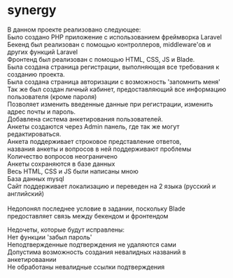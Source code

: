 # synergy

В данном проекте реализовано следующее:<br />
Было создано PHP приложение с использованием фреймворка Laravel<br />
Бекенд был реализован с помощью контроллеров, middleware'ов и других функций Laravel<br />
Фронтенд был реализован с помощью HTML, CSS, JS и Blade.<br />
Была создана страница регистрации, выполняющая все требования к созданию проекта.<br />
Была создана страница авторизации с возможность 'запомнить меня'<br />
Так же был создан личный кабинет, предоставляющий все информацию пользователя (кроме пароля)<br />
Позволяет изменить введенные данные при регистрации, изменить адрес почты и пароль.<br />
Добавлена система анкетирования пользователей.<br />
Анкеты создаются через Admin панель, где так же могут редактироваться.<br />
Анкета поддерживает строковое представление ответов,<br />
названия анкеты и вопросов в ней поддерживают проблемы<br />
Количество вопросов неограничено<br />
Анкеты сохраняются в базе данных<br />
Весь HTML, CSS и JS были написаны мною<br />
База данных mysql<br />
Сайт поддерживает локализацию и переведен на 2 языка (русский и английский)<br />
<br />
Недопонял последнее условие в задании, поскольку Blade предоставляет связь между бекендом и фронтендом<br />

Недочеты, которые будут исправлены:<br />
Нет функции 'забыл пароль'<br />
Неподтвержденные подтверждения не удаляются сами<br />
Допустима возможность создания невалидных названий в анкетироваании<br />
Не обработаны невалидные ссылки подтверждения


